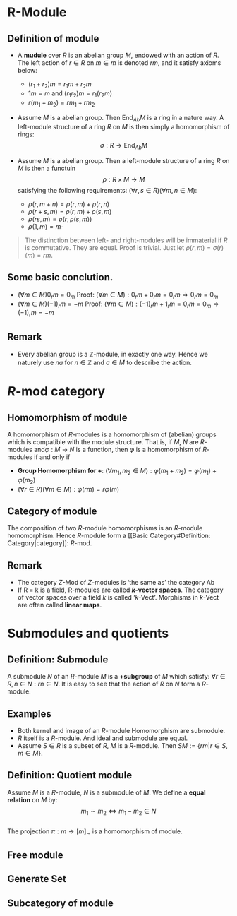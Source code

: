 # R-Module
## Definition of module
* A **mudule** over $R$ is an abelian group $M$, endowed with an action of $R$. The left action of $r\in R$ on $m\in m$ is denoted $rm$, and it satisfy axioms below:
	* $(r_1 + r_2)m = r_1m + r_2m$
	* $1m = m$ and $(r_1r_2)m = r_1(r_2m)$
	* $r(m_1 + m_2) = rm_1 + rm_2$

* Assume $M$ is a abelian group. Then $\mathsf{End}_{Ab}M$  is a ring in a nature way. A left-module structure of a ring $R$ on $M$ is then simply a homomorphism of rings: $$\sigma:R\rightarrow \mathsf{End}_{Ab} M$$
* Assume $M$ is a abelian group. Then a left-module structure of a ring $R$ on $M$ is then a functuin$$\rho:R\times M\rightarrow M$$satisfying the following requirements: $(\forall r,s \in R)(\forall m,n \in M)$:
	* $\rho(r,m+n) = \rho(r,m)+\rho(r,n)$
	* $\rho(r+s,m) = \rho(r,m)+\rho(s,m)$
	* $\rho(rs,m) = \rho(r,\rho(s,m))$
	* $\rho (1,m) = m$-

>The distinction between left- and right-modules will be immaterial if $R$ is commutative. 
>They are equal. Proof is trivial. Just let $ρ(r, m) = σ(r)(m)=rm$.
## Some basic conclution.
* $(\forall m \in M)0_rm = 0_m$
	Proof: $(\forall m \in M):0_rm +0_rm = 0_rm \Rightarrow 0_rm = 0_m$ 
* $(\forall m \in M)(-1)_rm = -m$
	Proof: $(\forall m \in M):(-1)_rm +1_rm = 0_rm = 0_m \Rightarrow (-1)_rm = -m$ 
## Remark
* Every abelian group is a $\mathbb Z$-module, in exactly one way. Hence we naturely use $na$ for $n \in \mathbb Z$ and $a\in M$ to describe the action.
# $R$-mod category 
## Homomorphism of module
A homomorphism of $R$-modules is a homomorphism of (abelian) groups which is compatible with the module structure. That is, if $M$, $N$ are $R$-modules and$\varphi$ : $M$ → $N$ is a function, then $\varphi$ is a homomorphism of $R$-modules if and only if
* **Group Homomorphism for $+$**: $(\forall m_1,m_2\in M): \varphi (m_1+m_2) = \varphi(m_1) + \varphi (m_2)$
* $(\forall r\in R)(\forall m\in M): \varphi (rm) = r\varphi (m)$
## Category of module
The composition of two $R$-module homomorphisms is an $R$-module homomorphism. Hence $R$-module form a [[Basic Category#Definition: Category|category]]: $R$-mod.

## Remark 
* The category $Z$-Mod of $Z$-modules is ‘the same as’ the category Ab
* If R = k is a field, R-modules are called **$k$-vector spaces**. The category of vector spaces over a field $k$  is called ‘$k$-Vect’. Morphisms in $k$-Vect are often called **linear maps**.

# Submodules and quotients
## Definition: Submodule 
A submodule $N$ of an $R$-module $M$ is a  **+subgroup** of $M$ which satisfy: $\forall r\in R,n\in N: rn \in N$. It is easy to see that the action of $R$ on $N$ form a $R$-module.
## Examples 
* Both kernel and image of an $R$-module Homomorphism are submodule.
* $R$ itself is a $R$-module. And ideal and submodule are equal.
* Assume $S\in R$ is a subset of $R$, $M$ is a $R$-module. Then $SM:=\{rm|r\in S,m\in M\}$.
## Definition: Quotient module 
Assume $M$ is a $R$-module, $N$ is a submodule of $M$. We define a **equal relation** on $M$ by:$$m_1 \sim m_2 \Leftrightarrow m_1-m_2 \in N$$      
The projection $\pi:m\rightarrow [m]_\sim$ is a homomorphism of module.


## Free module 
## Generate Set
## Subcategory of module 





